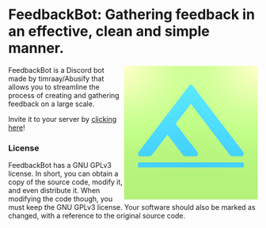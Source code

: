 # FeedbackBot: Gathering feedback in an effective, clean and simple manner.

<img align="right" width="270" height="270" src="icon.png">

FeedbackBot is a Discord bot made by timraay/Abusify that allows you to streamline the process of creating and gathering feedback on a large scale.

Invite it to your server by [clicking here](https://discord.com/api/oauth2/authorize?client_id=811927151631794236&permissions=8&scope=bot)!

### License
FeedbackBot has a GNU GPLv3 license. In short, you can obtain a copy of the source code, modify it, and even distribute it. When modifying the code though, you must keep the GNU GPLv3 license. Your software should also be marked as changed, with a reference to the original source code.